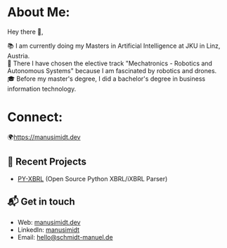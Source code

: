 # About Me:

Hey there 👋,

📚 I am currently doing my Masters in Artificial Intelligence at JKU in Linz, Austria. <br>
🤖 There I have chosen the elective track "Mechatronics - Robotics and Autonomous Systems" because I am fascinated by robotics and drones. <br>
🎓 Before my master's degree, I did a bachelor's degree in business information technology.<br>



# Connect:
🌍https://manusimidt.dev




## 🧭 Recent Projects
- [PY-XBRL](https://github.com/manusimidt/py-xbrl) (Open Source Python XBRL/iXBRL Parser)

## 📬 Get in touch
- Web: [manusimidt.dev](https://manusimidt.dev/)
- LinkedIn: [manusimidt](https://www.linkedin.com/in/manusimidt/)
- Email:  [hello@schmidt-manuel.de](mailto:hello@schmidt-manuel.de)

